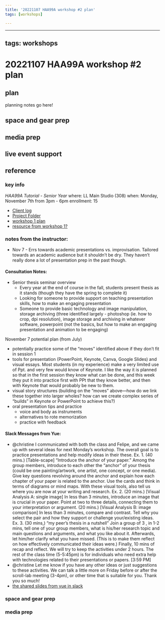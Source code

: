 ```yaml
---
title: '20221107 HAA99A workshop #2 plan'
tags: [workshops]

---
```


---
tags: workshops
---
# 20221107 HAA99A workshop #2 plan

## plan
planning notes go here!
## space and gear prep
## media prep
## live event support
## reference
### key info
*HAA99A Tutorial - Senior Year*
where: LL Main Studio (308)
when: Monday, November 7th from 3pm - 6pm
enrollment: 15
* [Client log](https://docs.google.com/document/d/1IGE59QMmYaimrGUQfN1MdRKrSmjpSH839NaKQYSNrhQ/edit#heading=h.nb2axkopv4ur)
* [Project Folder](https://drive.google.com/drive/folders/16-B-KdR3EWXFGvy7kaXcW3cC4MYeZjKE)
* [workshop 1 plan](https://hackmd.io/Rp9RBPGKQSqVAr8BEDFZ8A?view)
* [resource from workshop 1?](https://hackmd.io/7xt1pxyhTJigL-LLzsAEOQ?view)
### notes from the instructor: 
* Nov 7 - Errs towards academic presentations vs. improvisation. Tailored towards an academic audience but it shouldn’t be dry. They haven’t really done a lot of presentation prep in the past though.

#### Consultation Notes: 
* Senior thesis seminar overview
    * Every year at the end of course in the fall, students present thesis as it stands (though they have the spring to complete it)
    * Looking for someone to provide support on teaching presentation skills, how to make an engaging presentation
    * Someone to provide basic technology and image manipulation, storage archiving (three identified largely - photoshop (ie. how to crop, dpi resolution), image storage and archiving in whatever software, powerpoint (not the basics, but how to make an engaging presentation and animation to be engaging)

November 7 potential plan (from July)
* potentially practice some of the “moves” identified above if they don’t fit in session 1
* tools for presentation (PowerPoint, Keynote, Canva, Google Slides) and visual essays. ​Most students (in my experience) make a very limited use of Ppt. and very few would know of Keynote. I like the way it is planned so that in the first session they know what can be done, and this week they put it into practice first with PPt that they know better, and then with Keynote that would probably be new to them.
* visual story structures (building on the “moves” above—how do we link these together into larger wholes? how can we create complex series of “builds” in Keynote or PowerPoint to achieve this?)
* oral presentation tips and practice
    * voice and body as instruments
    * alternatives to rote memorization
    * practice with feedback
#### Slack Messages from Yue: 
* @christine I communicated with both the class and Felipe, and we came up with several ideas for next Monday’s workshop. The overall goal is to practice presentations and help modify ideas in their these. Ex. 1. (40 mins.) [Table-scape] “Introduce the anchor of your paper.” Among the group members, introduce to each other the “anchor” of your thesis (could be one painting/artwork, one artist, one concept, or one media). Give key questions revolving around the anchor and explain how each chapter of your paper is related to the anchor. Use the cards and think in terms of diagrams or mind maps. With these visual tools, also tell us where you are now at your writing and research.    Ex. 2. (20 mins.) [Visual Analysis A: single image] In less than 3 minutes, introduce an image that is crucial in your paper. Point at two to three details, connecting them to your interpretation or argument. (20 mins.) [Visual Analysis B: image comparison] In less than 3 minutes, compare and contrast. Tell why you select the pair and how they support or challenge your/existing ideas.  Ex. 3. (30 mins,) “my peer’s thesis in a nutshell” Join a group of 3 , in 1-2 mins, tell one of your group members, what is his/her research topic and main questions and arguments, and what you like about it. Afterwards, let him/her clarify what you have missed. (This is to make them reflect on how effectively communicated their ideas were.)  Finally, 10 mins of recap and reflect. We will try to keep the activities under 2 hours. The rest of the class time (5-5:45pm) is for individuals who need extra help with technologies related to their presentations or papers.
[3:59 PM] 
* @christine Let me know if you have any other ideas or just suggestions to these activities. We can talk a little more on Friday before or after the scroll-lab meeting (3-4pm), or other time that is suitable for you. Thank you so much!
* [the shared slides from yue in slack](https://docs.google.com/presentation/d/1J17jctBZcpWOWwKJRt5PC1XBHWu7sdOd1waZ3g7NNtQ/edit?usp=sharing)


### space and gear prep
### media prep